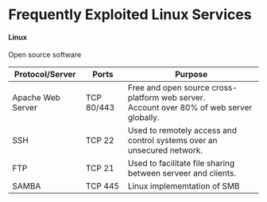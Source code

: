 # Frequently Exploited Linux Services
#### Linux
Open source software

|Protocol/Server|Ports|Purpose
|---|---|---|
|Apache Web Server|TCP 80/443|Free and open source cross-platform web server.<br>Account over 80% of web server globally.
|SSH|TCP 22|Used to remotely access and control systems over an unsecured network.
|FTP|TCP 21|Used to facilitate file sharing between serveer and clients.
|SAMBA|TCP 445|Linux implememtation of SMB
